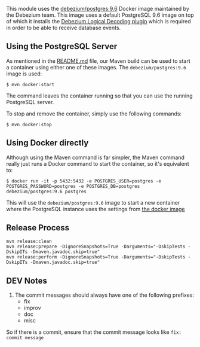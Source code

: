 This module uses the [debezium/postgres:9.6](https://github.com/debezium/docker-images/tree/master/postgres/9.6) Docker image maintained by the Debezium team. This image uses a default PostgreSQL 9.6 image on top of which it installs the [Debezium Logical Decoding plugin](https://github.com/debezium/postgres-decoderbufs) which is required in order to be able to receive database events.  

## Using the PostgreSQL Server

As mentioned in the [README.md]() file, our Maven build can be used to start a container using either one of these images. The `debezium/postgres:9.6` image is used:

    $ mvn docker:start

The command leaves the container running so that you can use the running PostgreSQL server.

To stop and remove the container, simply use the following commands:

    $ mvn docker:stop

## Using Docker directly

Although using the Maven command is far simpler, the Maven command really just runs a Docker command to start the container, so it's equivalent to:

    $ docker run -it -p 5432:5432 -e POSTGRES_USER=postgres -e POSTGRES_PASSWORD=postgres -e POSTGRES_DB=postgres debezium/postgres:9.6 postgres

This will use the `debezium/postgres:9.6` image to start a new container where the PostgreSQL instance uses the settings from [the docker image](https://github.com/debezium/docker-images/blob/master/postgres/9.6/postgresql.conf.sample)

## Release Process


    mvn release:clean
    mvn release:prepare -DignoreSnapshots=True -Darguments="-DskipTests -DskipITs -Dmaven.javadoc.skip=true"
    mvn release:perform -DignoreSnapshots=True -Darguments="-DskipTests -DskipITs -Dmaven.javadoc.skip=true"

## DEV Notes

1. The commit messages should always have one of the following prefixes:
    - fix
    - improv
    - doc
    - misc

  So if there is a commit, ensure that the commit message looks like `fix: commit message`